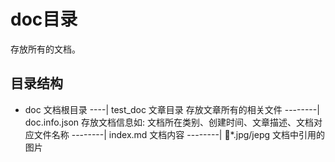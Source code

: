 # doc目录

存放所有的文档。

## 目录结构

- doc 文档根目录
----| test_doc 文章目录 存放文章所有的相关文件
--------| doc.info.json 存放文档信息如: 文档所在类别、创建时间、文章描述、文档对应文件名称
--------| index.md 文档内容
--------| *.jpg/jepg 文档中引用的图片

